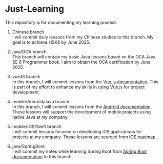 # Just-Learning
This repository is for documenting my learning process

1. Chinese branch <br />
I will commit daily lessons from my Chinese studies to this branch. My goal is to achieve HSK6 by June 2025.

2. java/OCA branch <br />
This branch will contain my basic Java lessons based on the OCA Java SE 8 Programmer book. I aim to obtain the OCA certification by June 2025.

3. vueJS branch <br />
In this branch, I will commit lessons from the [Vue.js documentation](https://vuejs.org/guide/introduction.html). This is part of my effort to enhance my skills in using Vue.js for project development.

4. mobile/Android/Java branch <br />
In this branch, I will commit lessons from the [Android documentation](https://developer.android.com/courses/android-basics-compose/course). These lessons will support the development of mobile projects using native Java at my company.

5. mobile/iOS/Swift branch <br />
I will commit lessons focused on developing iOS applications for projects at my company. Those lessons are sourced from [iOS roadmap](https://roadmap.sh/ios).

6. java/SpringBoot <br />
I will commit my notes while learning Spring Boot from [Spring Boot documentation](https://spring.academy/paths) to this branch.